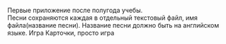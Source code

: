 Первые приложение после полугода учебы.                                                                                                 
Песни сохраняются каждая в отдельный текстовый файл, имя файла(название песни). 
Название песни должно быть на английском языке.                                                                                                                                                                                                                   Игра Карточки, просто игра

